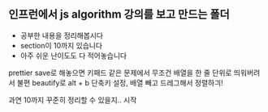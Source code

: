 ## 인프런에서 js algorithm 강의를 보고 만드는 폴더

- 공부한 내용을 정리해봅시다 <br/>
- section이 10까지 있습니다 <br/>
- 아주 쉬운 난이도도 다 적어놓습니다 

prettier save로 해놓으면 키패드 같은 문제에서
무조건 배열을 한 줄 단위로 띄워버려서 불편
beautify로 alt + b 단축키 설정, 배열 빼고 드레그해서 정렬하긔!

과연 10까지 꾸준히 정리할 수 있을지.. 시작
